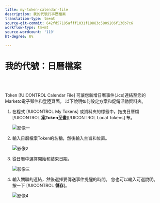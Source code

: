 ```yaml
---
title: my-token-calendar-file
description: 我的代號行事歷檔案
translation-type: tm+mt
source-git-commit: 642fd57105afff1031f18883c5809206f136b7c6
workflow-type: tm+mt
source-wordcount: '110'
ht-degree: 0%

---
```



# 我的代號：日曆檔案

<br> 

Token [!UICONTROL Calendar File] 可讓您新增日曆事件(.ics)連結至您的Marketo電子郵件和登陸頁面。 以下說明如何設定方案和促銷活動資料夾。

1. 在程式 [!UICONTROL My Tokens] 或資料夾的標籤中，拖曳日曆檔 [!UICONTROL **案Token至畫**][!UICONTROL Local Tokens] 布。

   ![影像一](/help/sky/assets/my-tokens/my-token-calendar-file/my-token-calendar-file-1.jpg)

1. 輸入日曆檔案Token的名稱，然後輸入主旨和位置。

   ![影像2](/help/sky/assets/my-tokens/my-token-calendar-file/my-token-calendar-file-2.jpg)

1. 從日曆中選擇開始和結束日期。

   ![影像三](/help/sky/assets/my-tokens/my-token-calendar-file/my-token-calendar-file-3.jpg)

1. 輸入關聯的連結，然後選擇要傳送事件提醒的時間。 您也可以輸入可選說明。 按一下 [!UICONTROL **儲存**]。

   ![影像4](/help/sky/assets/my-tokens/my-token-calendar-file/my-token-calendar-file-4.jpg)